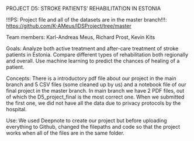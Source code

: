 PROJECT D5: STROKE PATIENTS’ REHABILITATION IN ESTONIA

!!!PS: Project file and all of the datasets are in the master branch!!!: https://github.com/K-AMeus/IDSProject/tree/master

Team members:
Karl-Andreas Meus, 
Richard Prost, 
Kevin Kits

Goals: Analyze both active treatment and after-care treatment of stroke patients in Estonia. Compare different types of rehabilitation both regionally and overall. Use machine learning to predict the chances of healing of a patient. 

Concepts: There is a introductory pdf file about our project in the main branch and 5 CSV files (some cleaned up by us) and a notebook file of our final project in the master branch. In main branch we have 2 PDF files, out of which the D5_project_final is the most correct one. When we submitted the first one, we did not have all the data due to privacy protocols by the hospital.

Use: We used Deepnote to create our project but before uploading everything to Github, changed the filepaths and code so that the project works when all of the files are in the same folder.
